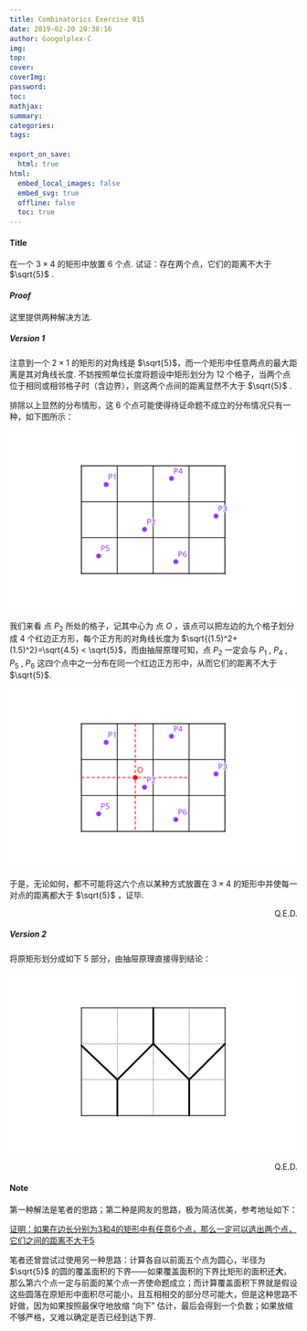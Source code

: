```yaml
---
title: Combinatorics Exercise 015
date: 2019-02-20 20:38:16
author: Googolplex-C
img: 
top: 
cover: 
coverImg: 
password: 
toc: 
mathjax: 
summary: 
categories: 
tags:

export_on_save:
  html: true
html:
  embed_local_images: false
  embed_svg: true
  offline: false
  toc: true
---
```


#### Title

在一个 $3 \times 4$ 的矩形中放置 $6$ 个点. 试证：存在两个点，它们的距离不大于 $\sqrt{5}$ .

<!-- more -->

#### *Proof*

这里提供两种解决方法.

##### Version 1

注意到一个 $2\times 1$ 的矩形的对角线是 $\sqrt{5}$，而一个矩形中任意两点的最大距离是其对角线长度. 不妨按照单位长度将题设中矩形划分为 $12$ 个格子，当两个点位于相同或相邻格子时（含边界），则这两个点间的距离显然不大于 $\sqrt{5}$ .

排除以上显然的分布情形，这 $6$ 个点可能使得待证命题不成立的分布情况只有一种，如下图所示：

![001](./001.svg)

我们来看 点 $P_2$ 所处的格子，记其中心为 点 $O$ ，该点可以把左边的九个格子划分成 $4$ 个红边正方形，每个正方形的对角线长度为 $\sqrt{(1.5)^2+(1.5)^2}=\sqrt{4.5} < \sqrt{5}$，而由抽屉原理可知，点 $P_2$ 一定会与 $P_1$ , $P_4$ , $P_5$ , $P_6$ 这四个点中之一分布在同一个红边正方形中，从而它们的距离不大于 $\sqrt{5}$.

![001](./002.svg)

于是，无论如何，都不可能将这六个点以某种方式放置在 $3 \times 4$ 的矩形中并使每一对点的距离都大于 $\sqrt{5}$ ，证毕.

<p align="right">Q.E.D.</p>

##### Version 2

将原矩形划分成如下 $5$ 部分，由抽屉原理直接得到结论：

![001](./003.svg)

<p align="right">Q.E.D.</p>

#### Note

第一种解法是笔者的思路；第二种是网友的思路，极为简洁优美，参考地址如下：

[证明：如果在边长分别为3和4的矩形中有任意6个点，那么一定可以选出两个点，它们之间的距离不大于5](https://zhidao.baidu.com/question/752763632936925844.html)

笔者还曾尝试过使用另一种思路：计算各自以前面五个点为圆心，半径为 $\sqrt{5}$ 的圆的覆盖面积的下界——如果覆盖面积的下界比矩形的面积还**大**，那么第六个点一定与前面的某个点一齐使命题成立；而计算覆盖面积下界就是假设这些圆落在原矩形中面积尽可能小，且互相相交的部分尽可能大，但是这种思路不好做，因为如果按照最保守地放缩 “向下” 估计，最后会得到一个负数；如果放缩不够严格，又难以确定是否已经到达下界.
